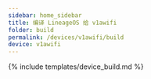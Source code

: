 ```yaml
---
sidebar: home_sidebar
title: 编译 LineageOS 给 v1awifi
folder: build
permalink: /devices/v1awifi/build
device: v1awifi
---
```

{% include templates/device_build.md %}
